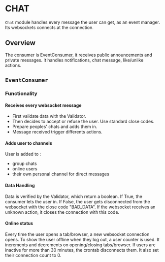 # CHAT

`Chat` module handles every message the user can get, as an event manager.
Its websockets connects at the connection.

## Overview

The consumer is EventConsumer, it receives public announcements and private messages.
It handles notifications, chat message, like/unlike actions.

## `EventConsumer`

### Functionality

#### Receives every websocket message

- First validate data with the Validator.
- Then decides to accept or refuse the user. Use standard close codes.
- Prepare peoples' chats and adds them in.
- Message received trigger differents actions.

#### Adds user to channels

User is added to :

- group chats
- online users
- their own personal channel for direct messages

#### Data Handling

Data is verified by the Validator, which return a boolean.
If True, the consumer lets the user in.
If False, the user gets disconnected from the websocket with the close code "BAD_DATA".
If the websocket receives an unknown action, it closes the connection with this code.

#### Online status

Every time the user opens a tab/browser, a new websocket connection opens.
To show the user offline when they log out, a user counter is used.
It increments and decrements on opening/closing tabs/browser.
If users are inactive for more than 30 minutes, the crontab disconnects them.
It also set their connection count to 0.
